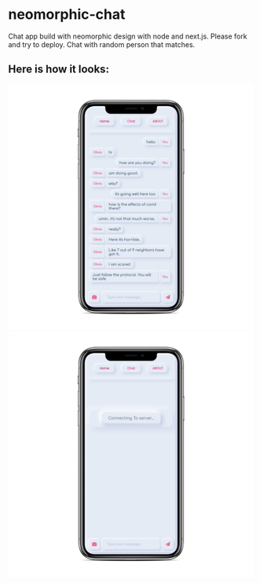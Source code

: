 # neomorphic-chat
Chat app build with neomorphic design with node and next.js. Please fork and try to deploy. Chat with random person that matches.

## Here is how it looks:

<img src="https://raw.githubusercontent.com/bhuwanadhikari/neomorphic-chat/master/gochat2.png" height="500"/> <img src="https://raw.githubusercontent.com/bhuwanadhikari/neomorphic-chat/master/gochat1.png" height="500"/>

